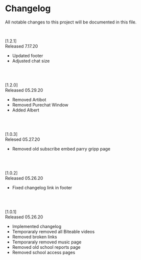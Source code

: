 # Changelog
All notable changes to this project will be documented in this file.

<br>

[1.2.1] <br>
Released 7.17.20
<br>
- Updated footer
- Adjusted chat size

<br>
<br>

[1.2.0] <br>
Released 05.29.20
<br>
- Removed Artibot
- Removed Purechat Window
- Added Albert

<br>
<br>

[1.0.3] <br>
Relesed 05.27.20
<br>
- Removed old subscribe embed parry gripp page


<br>
<br>

[1.0.2] <br>
Released 05.26.20
<br>
- Fixed changelog link in footer

<br>
<br>

[1.0.1] <br>
Released 05.26.20
<br>
- Implemented changelog
- Temporaraly removed all Biteable videos
- Removed broken links
- Temporaraly removed music page
- Removed old school reports page
- Removed school access pages
